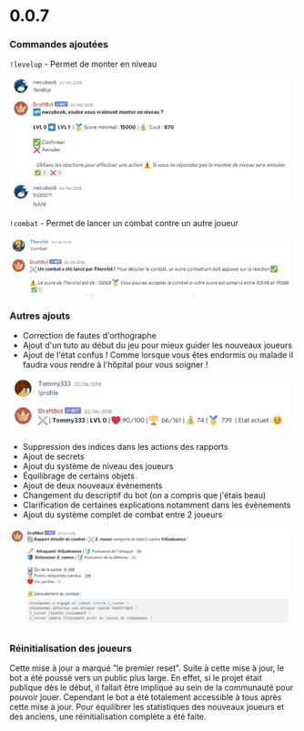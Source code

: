 # 0.0.7

### Commandes ajoutées

`!levelup` - Permet de monter en niveau

![Pas cher ! Pas cher !](<../.gitbook/assets/image (34).png>)

`!combat` - Permet de lancer un combat contre un autre joueur

![La légende raconte qu'un jour, le combat aura lieu](<../.gitbook/assets/image (35).png>)

### Autres ajouts

* Correction de fautes d'orthographe
* Ajout d'un tuto au début du jeu pour mieux guider les nouveaux joueurs
* Ajout de l'état confus ! Comme lorsque vous êtes endormis ou malade il faudra vous rendre à l'hôpital pour vous soigner !

![Tommy333 est confus ! Il se blesse dans sa confusion !](<../.gitbook/assets/image (44).png>)

* Suppression des indices dans les actions des rapports
* Ajout de secrets
* Ajout du système de niveau des joueurs
* Équilibrage de certains objets
* Ajout de deux nouveaux évènements
* Changement du descriptif du bot (on a compris que j'étais beau)
* Clarification de certaines explications notamment dans les évènements
* Ajout du système complet de combat entre 2 joueurs

![A l'époque les combats se déroulaient en message privé.](<../.gitbook/assets/image (45).png>)

### Réinitialisation des joueurs

Cette mise à jour a marqué "le premier reset". Suite à cette mise à jour, le bot a été poussé vers un public plus large. En effet, si le projet était publique dès le début, il fallait être impliqué au sein de la communauté pour pouvoir jouer. Cependant le bot a été totalement accessible à tous après cette mise à jour. Pour équilibrer les statistiques des nouveaux joueurs et des anciens, une réinitialisation complète a été faite.

###  
